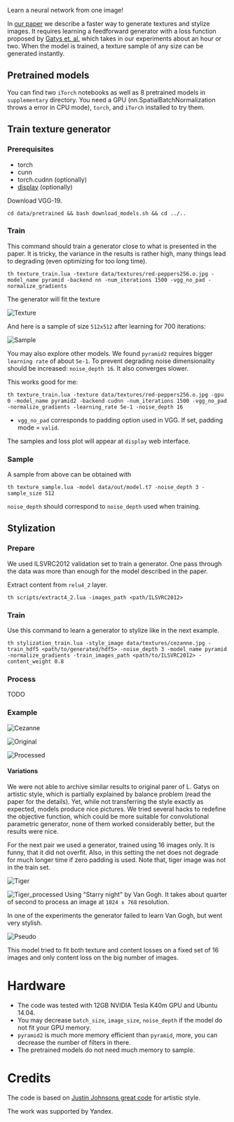 Learn a neural network from one image!

In [our paper](http://arxiv.org/abs/1603.03417) we describe a faster way to generate textures and stylize images. It requires learning a feedforward generator with a loss function proposed by [Gatys et. al.](http://arxiv.org/abs/1505.07376) which takes in our experiments about an hour or two. When the model is trained, a texture sample of any size can be generated instantly.

## Pretrained models
You can find two `iTorch` notebooks as well as 8 pretrained models in `supplementary` directory. You need a GPU (nn.SpatialBatchNormalization throws a error in CPU mode), `torch`, and `iTorch` installed to try them.

## Train texture generator

### Prerequisites
- torch
- cunn
- torch.cudnn (optionally)
- [display](https://github.com/szym/display) (optionally)

Download VGG-19.
```
cd data/pretrained && bash download_models.sh && cd ../..
```

### Train

This command should train a generator close to what is presented in the paper. It is tricky, the variance in the results is rather high, many things lead to degrading (even optimizing for too long time). 
```
th texture_train.lua -texture data/textures/red-peppers256.o.jpg -model_name pyramid -backend nn -num_iterations 1500 -vgg_no_pad -normalize_gradients
```
The generator will fit the texture

![Texture](data/textures/red-peppers256.o.jpg)

And here is a sample of size `512x512` after learning for 700 iterations:

![Sample](data/readme_pics/peppers_sample.png)


You may also explore other models. We found `pyramid2` requires bigger `learning rate` of about `5e-1`. To prevent degrading noise dimensionality should be increased: `noise_depth 16`. It also converges slower.

This works good for me: 
```
th texture_train.lua -texture data/textures/red-peppers256.o.jpg -gpu 0 -model_name pyramid2 -backend cudnn -num_iterations 1500 -vgg_no_pad -normalize_gradients -learning_rate 5e-1 -noise_depth 16
```

- `vgg_no_pad` corresponds to padding option used in VGG. If set, padding mode = `valid`.

The samples and loss plot will appear at `display` web interface. 

### Sample

A sample from above can be obtained with
```
th texture_sample.lua -model data/out/model.t7 -noise_depth 3 -sample_size 512
```
`noise_depth` should correspond to `noise_depth` used when training.

## Stylization


### Prepare

We used ILSVRC2012 validation set to train a generator. One pass through the data was more than enough for the model described in the paper. 

Extract content from `relu4_2` layer.
```
th scripts/extract4_2.lua -images_path <path/ILSVRC2012>
```
### Train

Use this command to learn a generator to stylize like in the next example.
```
th stylization_train.lua -style_image data/textures/cezanne.jpg -train_hdf5 <path/to/generated/hdf5> -noise_depth 3 -model_name pyramid -normalize_gradients -train_images_path <path/to/ILSVRC2012> -content_weight 0.8

```
### Process
TODO

### Example

![Cezanne](data/textures/cezanne.jpg)

![Original](data/readme_pics/kitty.jpg)

![Processed](data/readme_pics/kitty_cezanne.jpg)

#### Variations
We were not able to archive similar results to original parer of L. Gatys on artistic style, which is partially explained by balance problem (read the paper for the details). Yet, while not transferring the style exactly as expected, models produce nice pictures. We tried several hacks to redefine the objective function, which could be more suitable for convolutional parametric generator, none of them worked considerably better, but the results were nice.

For the next pair we used a generator, trained using 16 images only. It is funny, that it did not overfit. Also, in this setting the net does not degrade for much longer time if zero padding is used. Note that, tiger image was not in the train set. 

![Tiger](data/readme_pics/tiger.jpg)

![Tiger_processed](data/readme_pics/tiger_starry.jpg)
Using "Starry night" by Van Gogh. It takes about quarter of second to process an image at `1024 x 768` resolution. 


In one of the experiments the generator failed to learn Van Gogh, but went very stylish.

![Pseudo](data/readme_pics/pseudo.png)

This model tried to fit both texture and content losses on a fixed set of 16 images and only content loss on the big number of images. 


# Hardware
- The code was tested with 12GB NVIDIA Tesla K40m GPU and Ubuntu 14.04. 
- You may decrease `batch_size`, `image_size`, `noise_depth` if the model do not fit your GPU memory.
- `pyramid2` is much more memory efficient than `pyramid`, more, you can decrease the number of filters in there.
- The pretrained models do not need much memory to sample.

# Credits

The code is based on [Justin Johnsons great code](https://github.com/jcjohnson/neural-style) for artistic style. 

The work was supported by Yandex.